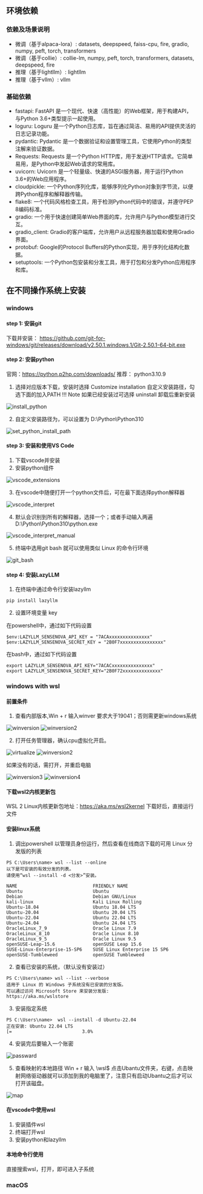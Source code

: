 ## 环境依赖

### 依赖及场景说明

- 微调（基于alpaca-lora）: datasets, deepspeed, faiss-cpu, fire, gradio, numpy, peft, torch, transformers
- 微调（基于collie）: collie-lm, numpy, peft, torch, transformers, datasets, deepspeed, fire
- 推理（基于lightllm）: lightllm
- 推理（基于vllm）: vllm

### 基础依赖

- fastapi: FastAPI 是一个现代、快速（高性能）的Web框架，用于构建API，与Python 3.6+类型提示一起使用。
- loguru: Loguru 是一个Python日志库，旨在通过简洁、易用的API提供灵活的日志记录功能。
- pydantic: Pydantic 是一个数据验证和设置管理工具，它使用Python的类型注解来验证数据。
- Requests: Requests 是一个Python HTTP库，用于发送HTTP请求。它简单易用，是Python中发起Web请求的常用库。
- uvicorn: Uvicorn 是一个轻量级、快速的ASGI服务器，用于运行Python 3.6+的Web应用程序。
- cloudpickle: 一个Python序列化库，能够序列化Python对象到字节流，以便跨Python程序和解释器传输。
- flake8: 一个代码风格检查工具，用于检测Python代码中的错误，并遵守PEP 8编码标准。
- gradio: 一个用于快速创建简单Web界面的库，允许用户与Python模型进行交互。
- gradio_client: Gradio的客户端库，允许用户从远程服务器加载和使用Gradio界面。
- protobuf: Google的Protocol Buffers的Python实现，用于序列化结构化数据。
- setuptools: 一个Python包安装和分发工具，用于打包和分发Python应用程序和库。


## 在不同操作系统上安装

### windows

#### step 1: 安装git 
下载并安装：
https://github.com/git-for-windows/git/releases/download/v2.50.1.windows.1/Git-2.50.1-64-bit.exe

#### step 2: 安装python
官网：https://python.p2hp.com/downloads/
推荐： python3.10.9
1. 选择对应版本下载，安装时选择 Customize installation 自定义安装路径，勾选下面的加入PATH
!!! Note
    如果已经安装过可选择 uninstall 卸载后重新安装

![install_python](../assets/env/install_python.png)

2. 自定义安装路径为，可以设置为 D:\Python\Python310

![set_python_install_path](../assets/env/set_python_install_path.png)


#### step 3: 安装和使用VS Code
1. 下载vscode并安装
2. 安装python组件

![vscode_extensions](../assets/env/vscode_extensions.png)

3. 在vscode中随便打开一个python文件后，可在最下面选择python解释器

![vscode_interpret](../assets/env/vscode_interpret.png)

4. 默认会识别到所有的解释器，选择一个；或者手动输入两遍 D:\Python\Python310\python.exe

![vscode_interpret_manual](../assets/env/vscode_interpret_manual.png)

5. 终端中选用git bash 就可以使用类似 Linux 的命令行环境

![git_bash](../assets/env/git_bash.png)

#### step 4: 安装LazyLLM
1. 在终端中通过命令行安装lazyllm
```code
pip install lazyllm
```

2. 设置环境变量 key

在powershell中，通过如下代码设置
```code
$env:LAZYLLM_SENSENOVA_API_KEY = "7ACAxxxxxxxxxxxxxxx"
$env:LAZYLLM_SENSENOVA_SECRET_KEY = "2B0F7xxxxxxxxxxxxxxxx"
```

在bash中，通过如下代码设置
```code
export LAZYLLM_SENSENOVA_API_KEY="7ACACxxxxxxxxxxxxxxx"
export LAZYLLM_SENSENOVA_SECRET_KEY="2B0F72xxxxxxxxxxxxxx"
```

### windows with wsl

#### 前置条件
1. 查看内部版本,Win + r 输入winver 要求大于19041；否则需更新windows系统

![winversion](../assets/env/winversion.png)
![winversion2](../assets/env/winversion_2.png)

2. 打开任务管理器，确认cpu虚拟化开启。

![virtualize](../assets/env/virtualize.png)
![winversion2](../assets/env/virtualize_2.png)

如果没有的话，需打开，并重启电脑

![winversion3](../assets/env/virtualize_3.png)
![winversion4](../assets/env/virtualize_4.png)

#### 下载wsl2内核更新包
WSL 2 Linux内核更新包地址：https://aka.ms/wsl2kernel
下载好后，直接运行文件

#### 安装linux系统
1. 调出powershell 以管理员身份运行，然后查看在线商店下载的可用 Linux 分发版的列表
```code
PS C:\Users\name> wsl --list --online
以下是可安装的有效分发的列表。
请使用“wsl --install -d <分发>”安装。

NAME                            FRIENDLY NAME
Ubuntu                          Ubuntu
Debian                          Debian GNU/Linux
kali-linux                      Kali Linux Rolling
Ubuntu-18.04                    Ubuntu 18.04 LTS
Ubuntu-20.04                    Ubuntu 20.04 LTS
Ubuntu-22.04                    Ubuntu 22.04 LTS
Ubuntu-24.04                    Ubuntu 24.04 LTS
OracleLinux_7_9                 Oracle Linux 7.9
OracleLinux_8_10                Oracle Linux 8.10
OracleLinux_9_5                 Oracle Linux 9.5
openSUSE-Leap-15.6              openSUSE Leap 15.6
SUSE-Linux-Enterprise-15-SP6    SUSE Linux Enterprise 15 SP6
openSUSE-Tumbleweed             openSUSE Tumbleweed
```

2. 查看已安装的系统，（默认没有安装过）
```code
PS C:\Users\name> wsl --list --verbose
适用于 Linux 的 Windows 子系统没有已安装的分发版。
可以通过访问 Microsoft Store 来安装分发版:
https://aka.ms/wslstore
```

3. 安装指定系统
```code
PS C:\Users\name>  wsl --install -d Ubuntu-22.04
正在安装: Ubuntu 22.04 LTS
[=                          3.0%  
```

4. 安装完后要输入一个账密

![passward](../assets/env/wsl_passward.png)

5. 查看映射的本地路径
Win + r 输入 \\wsl$
点击Ubantu文件夹，右键，点击映射网络驱动器就可以添加到我的电脑里了，注意只有启动Ubantu之后才可以打开该磁盘。

![map](../assets/env/map.png)

#### 在vscode中使用wsl
1. 安装插件wsl
2. 终端打开wsl
3. 安装python和lazyllm

#### 本地命令行使用
直接搜索wsl，打开，即可进入子系统

### macOS

